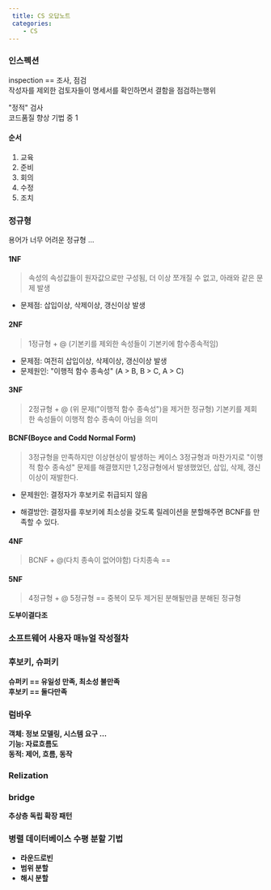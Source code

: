 ```yaml
---
 title: CS 오답노트
 categories: 
    - CS
---
```



### 인스펙션 
inspection == 조사, 점검<br>
작성자를 제외한 검토자들이 명세서를 확인하면서 결함을 점검하는행위 <br>

"정적" 검사<br>
코드품질 향상 기법 중 1<br>

#### 순서 
1. 교육
2. 준비 
3. 회의
4. 수정 
5. 조치


### 정규형
용어가 너무 어려운 정규형 ...

#### 1NF
> 속성의 속성값들이 원자값으로만 구성됨, 더 이상 쪼개질 수 없고, 아래와 같은 문제 발생 
- 문제점: 
삽입이상, 삭제이상, 갱신이상 발생 

#### 2NF
> 1정규형 + @ (기본키를 제외한 속성들이 기본키에 함수종속적임) 
- 문제점:
여전히 삽입이상, 삭제이상, 갱신이상 발생 
- 문제원인: 
"이행적 함수 종속성" (A > B, B > C, A > C)


#### 3NF
> 2정규형 + @ (위 문제("이행적 함수 종속성")을 제거한 정규형) 
기본키를 제회한 속성들이 이행적 함수 종속이 아님을 의미 
 
#### BCNF(Boyce and Codd Normal Form)
> 3정규형을 만족하지만 이상현상이 발생하는 케이스 
3정규형과 마찬가지로 "이행적 함수 종속성" 문제를 해결했지만 
1,2정규형에서 발생했었던, 삽입, 삭제, 갱신 이상이 재발한다. 

- 문제원인:
결정자가 후보키로 취급되지 않음

- 해결방안:
결정자를 후보키에 최소성을 갖도록 릴레이션을 분할해주면 BCNF를 만족할 수 있다. 

#### 4NF 
> BCNF + @(다치 종속이 없어야함) 
다치종속 == 

#### 5NF 
> 4정규형 + @
5정규형 == 중복이 모두 제거된 분해될만큼 분해된 정규형<b>

도부이결다조



### 소프트웨어 사용자 매뉴얼 작성절차 


### 후보키, 슈퍼키 
슈퍼키 == 유일성 만족, 최소성 불만족 <br>
후보키 == 둘다만족 <br>




### 럼바우
객체: 정보 모델링, 시스템 요구 ...<br>
기능: 자료흐름도<br>
동적: 제어, 흐름, 동작 <br>


### Relization


### bridge 
추상층 독립 확장 패턴 

### 병렬 데이터베이스 수평 분할 기법
- 라운드로빈 
- 범위 분할 
- 해시 분할 


